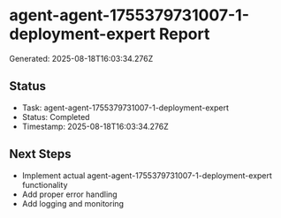 # agent-agent-1755379731007-1-deployment-expert Report

Generated: 2025-08-18T16:03:34.276Z

## Status
- Task: agent-agent-1755379731007-1-deployment-expert
- Status: Completed
- Timestamp: 2025-08-18T16:03:34.276Z

## Next Steps
- Implement actual agent-agent-1755379731007-1-deployment-expert functionality
- Add proper error handling
- Add logging and monitoring
